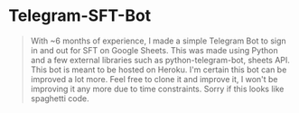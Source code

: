 # Telegram-SFT-Bot

> With ~6 months of experience, I made a simple Telegram Bot to sign in and out for SFT on Google Sheets.
> This was made using Python and a few external libraries such as python-telegram-bot, sheets API.
> This bot is meant to be hosted on Heroku.
> I'm certain this bot can be improved a lot more.
> Feel free to clone it and improve it, I won't be improving it any more due to time constraints.
> Sorry if this looks like spaghetti code.
